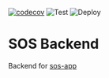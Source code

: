 [![codecov](https://codecov.io/gh/xnorllc/sos-backend/branch/master/graph/badge.svg)](https://codecov.io/gh/xnorllc/sos-backend)
![Test](https://github.com/xnorllc/sos-backend/workflows/Test/badge.svg)
![Deploy](https://github.com/xnorllc/sos-backend/workflows/Deploy%20to%20Lambda/badge.svg)

# SOS Backend

Backend for [sos-app](https://github.com/xnorllc/sos-backend)
